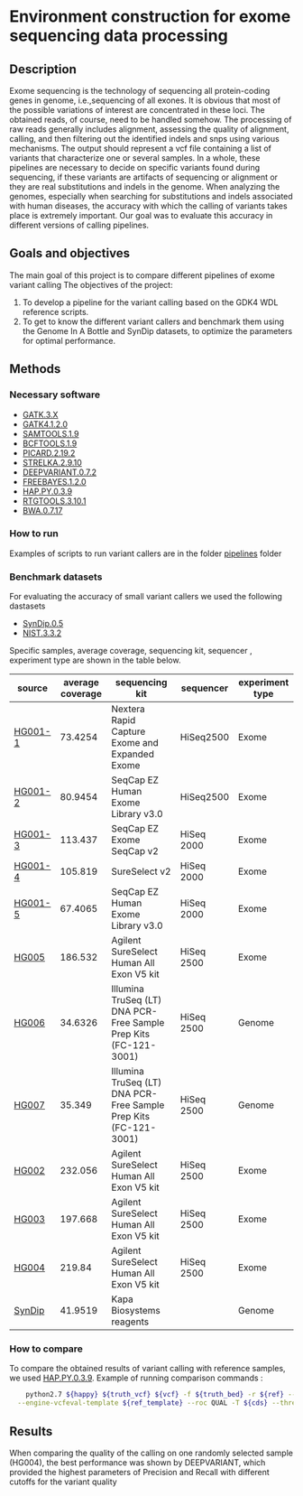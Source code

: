 # Environment construction for exome sequencing data processing

## Description
Exome sequencing is the technology of sequencing all protein-coding genes in genome, i.e.,sequencing of all exones. 
It is obvious that most of the possible variations of interest are concentrated in these loci. The obtained reads, of course, need to be handled somehow. 
The processing of raw reads generally includes alignment, assessing the quality of alignment, calling, and then filtering out the identified indels and snps using various mechanisms. The output should represent a vcf file containing a list of variants that characterize one or several samples. In a whole, these pipelines are necessary to decide on specific variants found during sequencing, if these variants are artifacts of sequencing or alignment or they are real substitutions and indels in the genome. When analyzing the genomes, especially when searching for substitutions and indels associated with human diseases, the accuracy with which the calling of variants takes place is extremely important. Our goal was to evaluate this accuracy in different versions of calling pipelines.

## Goals and objectives
The main goal of this project is to compare different pipelines of exome variant calling
The objectives of the project:
1) To develop a pipeline for the variant calling based on the GDK4 WDL reference scripts.
2) To get to know the different variant callers and benchmark them using the Genome In A Bottle and SynDip datasets, to optimize the parameters for optimal performance.
## Methods

### Necessary software

* [GATK.3.X](https://software.broadinstitute.org/gatk/download/archive)
* [GATK4.1.2.0](https://software.broadinstitute.org/gatk/download/index)
* [SAMTOOLS.1.9](https://github.com/samtools/samtools/releases/tag/1.9)
* [BCFTOOLS.1.9](https://github.com/samtools/bcftools/releases/tag/1.9)
* [PICARD.2.19.2](https://github.com/broadinstitute/picard/releases/tag/2.19.2)
* [STRELKA.2.9.10](https://github.com/Illumina/strelka/releases/tag/v2.9.10)
* [DEEPVARIANT.0.7.2](https://github.com/google/deepvariant/releases/tag/v0.7.2)
* [FREEBAYES.1.2.0](https://github.com/ekg/freebayes/releases/tag/v1.2.0)
* [HAP.PY.0.3.9](https://github.com/Illumina/hap.py/releases/tag/v0.3.9)
* [RTGTOOLS.3.10.1](https://github.com/RealTimeGenomics/rtg-tools/releases/tag/3.10.1)
* [BWA.0.7.17](https://github.com/lh3/bwa/releases/tag/v0.7.17)

### How to run

Examples of scripts to run variant callers are in the folder [pipelines](https://github.com/BI2019CallersBenchmarking/BI2019CallersBenchmarking/tree/master/pipelines) folder

### Benchmark datasets

For evaluating the accuracy of small variant callers we used the following dastasets

* [SynDip.0.5](https://github.com/lh3/CHM-eval/releases/tag/v0.5)
* [NIST.3.3.2](https://github.com/genome-in-a-bottle/giab_latest_release)

Specific samples, average coverage, sequencing kit, sequencer , experiment type are shown in the table below.

| source | average coverage | sequencing kit | sequencer | experiment type |
| --- | --- | --- | --- | --- |
| [HG001-1]() | 73.4254 | Nextera Rapid Capture Exome and Expanded Exome | HiSeq2500 | Exome |
| [HG001-2]() | 80.9454 | SeqCap EZ Human Exome Library v3.0 | HiSeq2500 | Exome |
| [HG001-3]() | 113.437 | SeqCap EZ Exome SeqCap v2 | HiSeq 2000 | Exome |
| [HG001-4]() | 105.819 | SureSelect v2 |HiSeq 2000 | Exome |
| [HG001-5]() | 67.4065 | SeqCap EZ Human Exome Library v3.0 | HiSeq 2000 | Exome |
| [HG005]() | 186.532 | Agilent SureSelect Human All Exon V5 kit | HiSeq 2500 | Exome |
| [HG006]() | 34.6326 | Illumina TruSeq (LT) DNA PCR-Free Sample Prep Kits (FC-121-3001) | HiSeq 2500 | Genome |
| [HG007]() | 35.349 | Illumina TruSeq (LT) DNA PCR-Free Sample Prep Kits (FC-121-3001) | HiSeq 2500 | Genome |
| [HG002]() | 232.056 | Agilent SureSelect Human All Exon V5 kit | HiSeq 2500 | Exome |
| [HG003]() | 197.668 | Agilent SureSelect Human All Exon V5 kit | HiSeq 2500 | Exome |
| [HG004]() | 219.84 | Agilent SureSelect Human All Exon V5 kit | HiSeq 2500 | Exome |
| [SynDip]() | 41.9519 | Kapa Biosystems reagents |  | Genome |

### How to compare
To compare the obtained results of variant calling with reference samples, we used [HAP.PY.0.3.9](https://github.com/Illumina/hap.py/releases/tag/v0.3.9).
Example of running comparison commands :
``` bash
	python2.7 ${happy} ${truth_vcf} ${vcf} -f ${truth_bed} -r ${ref} --engine=vcfeval \
  --engine-vcfeval-template ${ref_template} --roc QUAL -T ${cds} --threads 16 -o ${output_dir}/{$output_filename}
```
## Results


When comparing the quality of the calling on one randomly selected sample (HG004), the best performance was shown by DEEPVARIANT, which provided the highest parameters of Precision and Recall with different cutoffs for the variant quality

